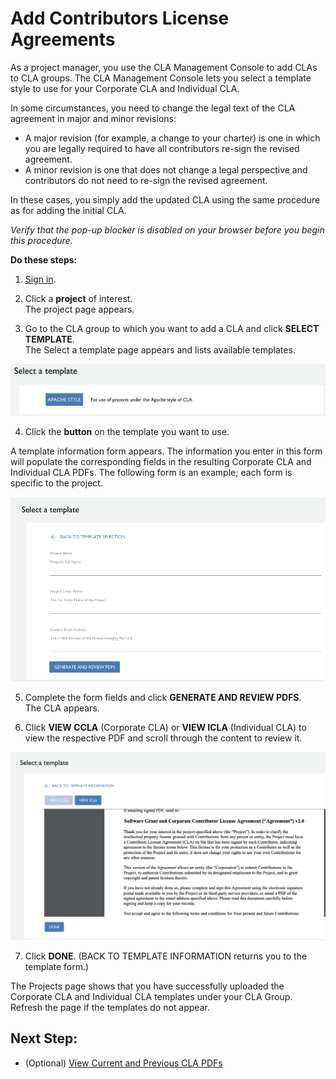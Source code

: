 # Add Contributors License Agreements

As a project manager, you use the CLA Management Console to add CLAs to CLA groups. The CLA Management Console lets you select a template style to use for your Corporate CLA and Individual CLA.

In some circumstances, you need to change the legal text of the CLA agreement in major and minor revisions:

* A major revision \(for example, a change to your charter\) is one in which you are legally required to have all contributors re-sign the revised agreement.
* A minor revision is one that does not change a legal perspective and contributors do not need to re-sign the revised agreement.

In these cases, you simply add the updated CLA using the same procedure as for adding the initial CLA.

_Verify that the pop-up blocker is disabled on your browser before you begin this procedure._

**Do these steps:**

1. [Sign in](sign-in-to-the-admin-console.md).

2. Click a **project** of interest.  
The project page appears.

3. Go to the CLA group to which you want to add a CLA and click **SELECT TEMPLATE**.  
The Select a template page appears and lists available templates.

![CLA Select a template](../../../.gitbook/assets/cla-select-a-template-page.png)

4. Click the **button** on the template you want to use.

A template information form appears. The information you enter in this form will populate the corresponding fields in the resulting Corporate CLA and Individual CLA PDFs. The following form is an example; each form is specific to the project.

![CLA Select a template form](../../../.gitbook/assets/cla-select-a-template-form.png)

5. Complete the form fields and click **GENERATE AND REVIEW PDFS**.  
The CLA appears.

6. Click **VIEW CCLA** \(Corporate CLA\) or **VIEW ICLA** \(Individual CLA\) to view the respective PDF and scroll through the content to review it.

![CLA PDF content](../../../.gitbook/assets/cla-pdf-content.png)

7. Click **DONE**. \(BACK TO TEMPLATE INFORMATION returns you to the template form.\)

The Projects page shows that you have successfully uploaded the Corporate CLA and Individual CLA templates under your CLA Group. Refresh the page if the templates do not appear.

## Next Step: <a id="next-step"></a>

* \(Optional\) [View Current and Previous CLA PDFs](view-current-and-previous-cla-pdfs.md)

